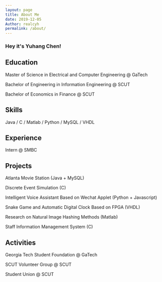 ```yaml
---
layout: page
title: About Me
date: 2019-12-05
Author: realcyh
permalink: /about/
---
```

### Hey it's Yuhang Chen!

## Education

Master of Science in Electrical and Computer Engineering @ GaTech

Bachelor of Engineering in Information Engineering @ SCUT

Bachelor of Economics in Finance @ SCUT

## Skills

Java / C / Matlab / Python / MySQL / VHDL

## Experience

Intern @ SMBC

## Projects

Atlanta Movie Station (Java + MySQL)

Discrete Event Simulation (C)

Intelligent Voice Assistant Based on Wechat Applet (Python + Javascript)

Snake Game and Automatic Digital Clock Based on FPGA (VHDL)

Research on Natural Image Hashing Methods (Matlab)

Staff Information Management System (C)

## Activities

Georgia Tech Student Foundation @ GaTech

SCUT Volunteer Group @ SCUT

Student Union @ SCUT

